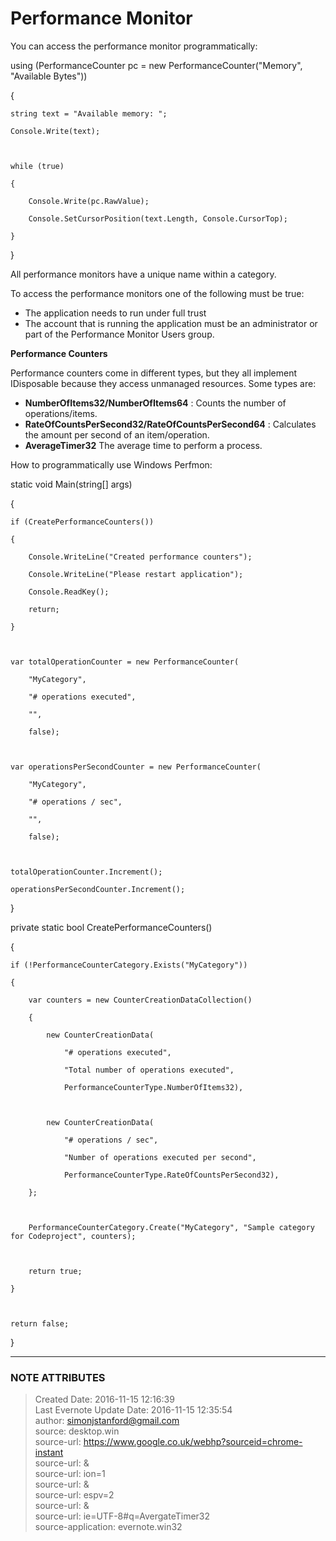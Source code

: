 # Performance Monitor

You can access the performance monitor programmatically:

  

using (PerformanceCounter pc = new PerformanceCounter("Memory", "Available
Bytes"))

{

    string text = "Available memory: ";

    Console.Write(text);

  

    while (true)

    {

        Console.Write(pc.RawValue);

        Console.SetCursorPosition(text.Length, Console.CursorTop);

    }

}

  

All performance monitors have a unique name within a category.

  

To access the performance monitors one of the following must be true:

  * The application needs to run under full trust  
  * The account that is running the application must be an administrator or part of the Performance Monitor Users group.

  

  

 **Performance Counters**

Performance counters come in different types, but they all implement
IDisposable because they access unmanaged resources. Some types are:

  *  **NumberOfItems32/NumberOfItems64** : Counts the number of operations/items.
  *  **RateOfCountsPerSecond32/RateOfCountsPerSecond64** : Calculates the amount per second of an item/operation.
  *  **AverageTimer32**  The average time to perform a process.

  

How to programmatically use Windows Perfmon:

  

static void Main(string[] args)

{

    if (CreatePerformanceCounters())

    {

        Console.WriteLine("Created performance counters");

        Console.WriteLine("Please restart application");

        Console.ReadKey();

        return;

    }

  

    var totalOperationCounter = new PerformanceCounter(

        "MyCategory",

        "# operations executed",

        "",

        false);

  

    var operationsPerSecondCounter = new PerformanceCounter(

        "MyCategory",

        "# operations / sec",

        "",

        false);

  

    totalOperationCounter.Increment();

    operationsPerSecondCounter.Increment();

}

  

private static bool CreatePerformanceCounters()

{

    if (!PerformanceCounterCategory.Exists("MyCategory"))

    {

        var counters = new CounterCreationDataCollection()

        {

            new CounterCreationData(

                "# operations executed",

                "Total number of operations executed",

                PerformanceCounterType.NumberOfItems32),

  

            new CounterCreationData(

                "# operations / sec",

                "Number of operations executed per second",

                PerformanceCounterType.RateOfCountsPerSecond32),

        };

  

        PerformanceCounterCategory.Create("MyCategory", "Sample category for Codeproject", counters);

  

        return true;

    }

  

    return false;

}

  

  


---
### NOTE ATTRIBUTES
>Created Date: 2016-11-15 12:16:39  
>Last Evernote Update Date: 2016-11-15 12:35:54  
>author: simonjstanford@gmail.com  
>source: desktop.win  
>source-url: https://www.google.co.uk/webhp?sourceid=chrome-instant  
>source-url: &  
>source-url: ion=1  
>source-url: &  
>source-url: espv=2  
>source-url: &  
>source-url: ie=UTF-8#q=AvergateTimer32  
>source-application: evernote.win32  
<!--stackedit_data:
eyJoaXN0b3J5IjpbNTU1Mjc0MTQzXX0=
-->